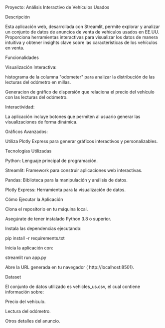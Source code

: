 Proyecto: Análisis Interactivo de Vehículos Usados

Descripción

Esta aplicación web, desarrollada con Streamlit, permite explorar y analizar un conjunto de datos de anuncios de venta de vehículos usados en EE.UU. Proporciona herramientas interactivas para visualizar los datos de manera intuitiva y obtener insights clave sobre las características de los vehículos en venta.

Funcionalidades

Visualización Interactiva:

 histograma de la columna "odometer" para analizar la distribución de las lecturas del odómetro en millas.

Generacion de gráfico de dispersión que relaciona el precio del vehículo con las lecturas del odómetro.

Interactividad:

La aplicación incluye botones que permiten al usuario generar las visualizaciones de forma dinámica.

Gráficos Avanzados:

Utiliza Plotly Express para generar gráficos interactivos y personalizables.

Tecnologías Utilizadas

Python: Lenguaje principal de programación.

Streamlit: Framework para construir aplicaciones web interactivas.

Pandas: Biblioteca para la manipulación y análisis de datos.

Plotly Express: Herramienta para la visualización de datos.

Cómo Ejecutar la Aplicación

Clona el repositorio en tu máquina local.

Asegúrate de tener instalado Python 3.8 o superior.

Instala las dependencias ejecutando:

pip install -r requirements.txt

Inicia la aplicación con:

streamlit run app.py

Abre la URL generada en tu navegador ( http://localhost:8501).

Dataset

El conjunto de datos utilizado es vehicles_us.csv, el cual contiene información sobre:

Precio del vehículo.

Lectura del odómetro.

Otros detalles del anuncio.